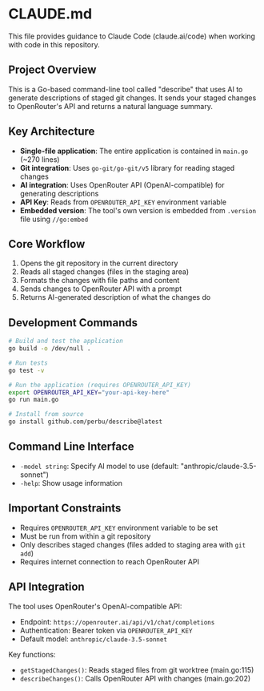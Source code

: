 # CLAUDE.md

This file provides guidance to Claude Code (claude.ai/code) when working with code in this repository.

## Project Overview

This is a Go-based command-line tool called "describe" that uses AI to generate descriptions of staged git changes. It sends your staged changes to OpenRouter's API and returns a natural language summary.

## Key Architecture

- **Single-file application**: The entire application is contained in `main.go` (~270 lines)
- **Git integration**: Uses `go-git/go-git/v5` library for reading staged changes
- **AI integration**: Uses OpenRouter API (OpenAI-compatible) for generating descriptions
- **API Key**: Reads from `OPENROUTER_API_KEY` environment variable
- **Embedded version**: The tool's own version is embedded from `.version` file using `//go:embed`

## Core Workflow

1. Opens the git repository in the current directory
2. Reads all staged changes (files in the staging area)
3. Formats the changes with file paths and content
4. Sends changes to OpenRouter API with a prompt
5. Returns AI-generated description of what the changes do

## Development Commands

```bash
# Build and test the application
go build -o /dev/null .

# Run tests
go test -v

# Run the application (requires OPENROUTER_API_KEY)
export OPENROUTER_API_KEY="your-api-key-here"
go run main.go

# Install from source
go install github.com/perbu/describe@latest
```

## Command Line Interface

- `-model string`: Specify AI model to use (default: "anthropic/claude-3.5-sonnet")
- `-help`: Show usage information

## Important Constraints

- Requires `OPENROUTER_API_KEY` environment variable to be set
- Must be run from within a git repository
- Only describes staged changes (files added to staging area with `git add`)
- Requires internet connection to reach OpenRouter API

## API Integration

The tool uses OpenRouter's OpenAI-compatible API:
- Endpoint: `https://openrouter.ai/api/v1/chat/completions`
- Authentication: Bearer token via `OPENROUTER_API_KEY`
- Default model: `anthropic/claude-3.5-sonnet`

Key functions:
- `getStagedChanges()`: Reads staged files from git worktree (main.go:115)
- `describeChanges()`: Calls OpenRouter API with changes (main.go:202)
